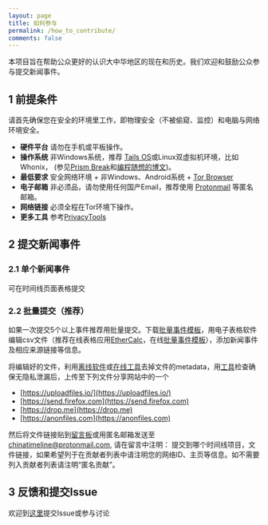 ```yaml
---
layout: page
title: 如何参与
permalink: /how_to_contribute/
comments: false
---
```


本项目旨在帮助公众更好的认识大中华地区的现在和历史。我们欢迎和鼓励公众参与提交新闻事件。

## 1 前提条件
请首先确保您在安全的环境里工作，即物理安全（不被偷窥、监控）和电脑与网络环境安全。
- **硬件平台** 请勿在手机或平板操作。
- **操作系统** 非Windows系统，推荐 [Tails OS](https://tails.boum.org/)或Linux双虚拟机环境，比如 Whonix， (参见[Prism Break](https://prism-break.org/zh-CN/subcategories/macos-operating-systems-live/)和[编程随想的博文](https://program-think.blogspot.com/2012/10/system-vm-0.html))。
- **最低要求** 安全网络环境 + 非Windows、Android系统 + [Tor Browser](https://www.torproject.org/download/)
- **电子邮箱** 非必须品，请勿使用任何国产Email，推荐使用 [Protonmail](https://www.protonmail.com) 等匿名邮箱。
- **网络链接** 必须全程在Tor环境下操作。
- **更多工具** 参考[PrivacyTools](https://www.privacytools.io/)

## 2 提交新闻事件
### 2.1 单个新闻事件
可在时间线页面表格提交

### 2.2 批量提交（推荐）
如果一次提交5个以上事件推荐用批量提交。下载[批量事件模板](./batch_submit_example.csv)，用电子表格软件编辑csv文件（推荐在线表格应用[EtherCalc](https://ethercalc.org/)，在线[批量事件模板](https://ethercalc.org/t7dhm5f9a1ty)），添加新闻事件及相应来源链接等信息。

将编辑好的文件，利用[离线软件](https://www.privacytools.io/software/productivity/#metadata-removal-tools)或[在线工具](https://www.metawiper.com/)去掉文件的metadata，用[工具](https://www.metadata2go.com/)检查确保无隐私泄漏后，上传至下列文件分享网站中的一个
- [https://uploadfiles.io/](https://uploadfiles.io/)
- [https://send.firefox.com](https://send.firefox.com)
- [https://drop.me](https://drop.me)
- [https://anonfiles.com](https://anonfiles.com)


然后将文件链接贴到[留言板](https://chinatimeline.github.io/submit/)或用匿名邮箱发送至 chinatimeline@protonmail.com, 请在留言中注明： 提交到哪个时间线项目，文件链接，如果希望列于在贡献者列表中请注明您的网络ID、主页等信息。如不需要列入贡献者列表请注明“匿名贡献”。

## 3 反馈和提交Issue
欢迎到[这里](https://github.com/chinatimeline/chinatimeline.github.io/issues)提交Issue或参与讨论
